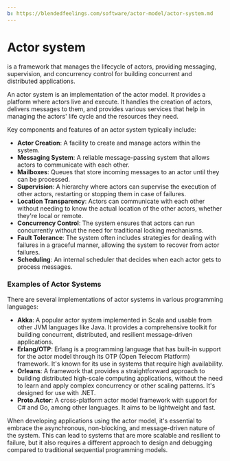 ```yaml
---
b: https://blendedfeelings.com/software/actor-model/actor-system.md
---
```


# Actor system
is a framework that manages the lifecycle of actors, providing messaging, supervision, and concurrency control for building concurrent and distributed applications.

An actor system is an implementation of the actor model. It provides a platform where actors live and execute. It handles the creation of actors, delivers messages to them, and provides various services that help in managing the actors' life cycle and the resources they need.

Key components and features of an actor system typically include:

- **Actor Creation**: A facility to create and manage actors within the system.
- **Messaging System**: A reliable message-passing system that allows actors to communicate with each other.
- **Mailboxes**: Queues that store incoming messages to an actor until they can be processed.
- **Supervision**: A hierarchy where actors can supervise the execution of other actors, restarting or stopping them in case of failures.
- **Location Transparency**: Actors can communicate with each other without needing to know the actual location of the other actors, whether they're local or remote.
- **Concurrency Control**: The system ensures that actors can run concurrently without the need for traditional locking mechanisms.
- **Fault Tolerance**: The system often includes strategies for dealing with failures in a graceful manner, allowing the system to recover from actor failures.
- **Scheduling**: An internal scheduler that decides when each actor gets to process messages.

### Examples of Actor Systems

There are several implementations of actor systems in various programming languages:

- **Akka**: A popular actor system implemented in Scala and usable from other JVM languages like Java. It provides a comprehensive toolkit for building concurrent, distributed, and resilient message-driven applications.
- **Erlang/OTP**: Erlang is a programming language that has built-in support for the actor model through its OTP (Open Telecom Platform) framework. It's known for its use in systems that require high availability.
- **Orleans**: A framework that provides a straightforward approach to building distributed high-scale computing applications, without the need to learn and apply complex concurrency or other scaling patterns. It's designed for use with .NET.
- **Proto.Actor**: A cross-platform actor model framework with support for C# and Go, among other languages. It aims to be lightweight and fast.

When developing applications using the actor model, it's essential to embrace the asynchronous, non-blocking, and message-driven nature of the system. This can lead to systems that are more scalable and resilient to failure, but it also requires a different approach to design and debugging compared to traditional sequential programming models.